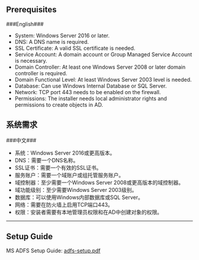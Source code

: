 ## Prerequisites ##
###English###
- System: Windows Server 2016 or later.
- DNS: A DNS name is required.
- SSL Certificate: A valid SSL certificate is needed.
- Service Account: A domain account or Group Managed Service Account is necessary.
- Domain Controller: At least one Windows Server 2008 or later domain controller is required.
- Domain Functional Level: At least Windows Server 2003 level is needed.
- Database: Can use Windows Internal Database or SQL Server.
- Network: TCP port 443 needs to be enabled on the firewall.
- Permissions: The installer needs local administrator rights and permissions to create objects in AD.

## 系统需求 ##
###中文###
- 系统：Windows Server 2016或更高版本。
- DNS：需要一个DNS名称。
- SSL证书：需要一个有效的SSL证书。
- 服务账户：需要一个域账户或组托管服务账户。
- 域控制器：至少需要一个Windows Server 2008或更高版本的域控制器。
- 域功能级别：至少需要Windows Server 2003级别。
- 数据库：可以使用Windows内部数据库或SQL Server。
- 网络：需要在防火墙上启用TCP端口443。
- 权限：安装者需要有本地管理员权限和在AD中创建对象的权限。

----------

## Setup Guide ##

MS ADFS Setup Guide: [adfs-setup.pdf](https://github.com/user-attachments/files/17540098/adfs-setup.pdf)

